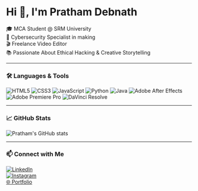 
# Hi 👋, I'm Pratham Debnath

🎓 MCA Student @ SRM University  
🔐 Cybersecurity Specialist in making  
🎬 Freelance Video Editor  
📚 Passionate About Ethical Hacking & Creative Storytelling

---

### 🛠️ Languages & Tools

![HTML5](https://img.shields.io/badge/HTML5-E34F26?style=for-the-badge&logo=html5&logoColor=white)
![CSS3](https://img.shields.io/badge/CSS3-1572B6?style=for-the-badge&logo=css3&logoColor=white)
![JavaScript](https://img.shields.io/badge/JavaScript-F7DF1E?style=for-the-badge&logo=javascript&logoColor=black)
![Python](https://img.shields.io/badge/Python-3776AB?style=for-the-badge&logo=python&logoColor=white)
![Java](https://img.shields.io/badge/Java-007396?style=for-the-badge&logo=java&logoColor=white)
![Adobe After Effects](https://img.shields.io/badge/After%20Effects-9999FF?style=for-the-badge&logo=adobe-after-effects&logoColor=white)
![Adobe Premiere Pro](https://img.shields.io/badge/Premiere%20Pro-9999FF?style=for-the-badge&logo=adobe-premiere-pro&logoColor=white)
![DaVinci Resolve](https://img.shields.io/badge/DaVinci%20Resolve-FF9E00?style=for-the-badge&logo=daVinci-resolve&logoColor=white)

---

### 📈 GitHub Stats
![Pratham's GitHub stats](https://github-readme-stats.vercel.app/api?username=isthatpratham&show_icons=true&theme=radical)

---

### 📫 Connect with Me
[![LinkedIn](https://img.shields.io/badge/-LinkedIn-0077B5?style=flat-square&logo=linkedin&logoColor=white)](https://www.linkedin.com/in/pratham-debnath-894471314)  
[![Instagram](https://img.shields.io/badge/-Instagram-E4405F?style=flat-square&logo=instagram&logoColor=white)](https://www.instagram.com/prathamfsrure)  
[🌐 Portfolio](https://aiir.framer.website/)
